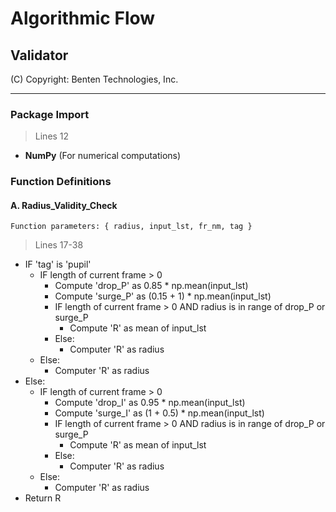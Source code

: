 # Algorithmic Flow
## Validator

(C) Copyright: Benten Technologies, Inc.

***

### Package Import
> Lines 12
* **NumPy** (For numerical computations)

### Function Definitions
#### A. Radius_Validity_Check
`Function parameters: { radius, input_lst, fr_nm, tag }`
> Lines 17-38
* IF 'tag' is 'pupil'
  * IF length of current frame > 0
    * Compute 'drop_P' as 0.85 * np.mean(input_lst)
    * Compute 'surge_P' as (0.15 + 1) * np.mean(input_lst)
    * IF length of current frame > 0 AND radius is in range of drop_P or surge_P 
      * Compute 'R' as mean of input_lst
    * Else:
      * Computer 'R' as radius
  * Else: 
    * Computer 'R' as radius
* Else:
  * IF length of current frame > 0
    * Compute 'drop_I' as 0.95 * np.mean(input_lst)
    * Compute 'surge_I' as (1 + 0.5) * np.mean(input_lst)
    * IF length of current frame > 0 AND radius is in range of drop_P or surge_P
      * Compute 'R' as mean of input_lst
    * Else:
      * Computer 'R' as radius
  * Else: 
    * Computer 'R' as radius
* Return R

